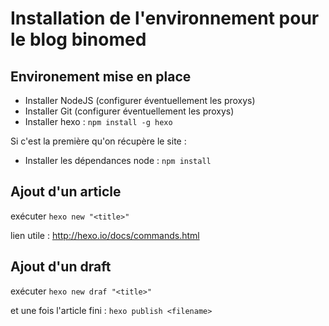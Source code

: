 # Installation de l'environnement pour le blog binomed


## Environement mise en place

* Installer NodeJS (configurer éventuellement les proxys)
* Installer Git (configurer éventuellement les proxys)
* Installer hexo : ```npm install -g hexo```

Si c'est la première qu'on récupère le site : 

* Installer les dépendances node : ```npm install```


## Ajout d'un article

exécuter ```hexo new "<title>"```

lien utile : http://hexo.io/docs/commands.html

## Ajout d'un draft

exécuter ```hexo new draf "<title>"```

et une fois l'article fini : ```hexo publish <filename>```